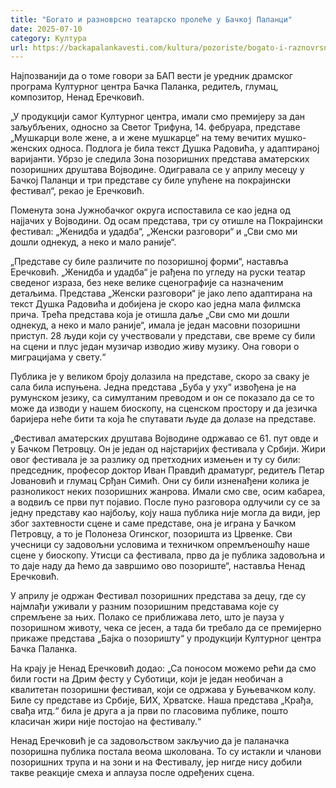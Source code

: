 ```yaml
---
title: "Богато и разноврсно театарско пролеће у Бачкој Паланци"
date: 2025-07-10
category: Култура
url: https://backapalankavesti.com/kultura/pozoriste/bogato-i-raznovrsno-teatarsko-prolece-u-backoj-palanci/
---
```


Најпозванији да о томе говори за БАП вести је уредник драмског програма Културног центра Бачка Паланка, редитељ, глумац, композитор, Ненад Еречковић.

„У продукцији самог Културног центра, имали смо премијеру за дан заљубљених, односно за Светог Трифуна, 14. фебруара, представе „Мушкарци воле жене, а и жене мушкарце“ на тему вечитих мушко-женских односа. Подлога је била текст Душка Радовића, у адаптираној варијанти. Убрзо је следила Зона позоришних представа аматерских позоришних друштава Војводине. Одигравала се у априлу месецу у Бачкој
Паланци и три представе су биле упућене на покрајински фестивал“, рекао је Еречковић.

Поменута зона Јужнобачког округа испоставила се као једна од најјачих у Војводини. Од осам представа, три су отишле на Покрајински фестивал: „Женидба и удадба“, „Женски разговори“ и „Сви смо ми дошли однекуд, а неко и мало раније“.

„Представе су биле различите по позоришној форми“, наставља Еречковић. „Женидба и удадба“ је рађена по угледу на руски театар сведеног израза, без неке велике сценографије са назначеним детаљима. Представа „Женски разговори“ је јако лепо адаптирана на текст Душка Радовића и добијена је скоро као једна мала филмска прича. Трећа представа која је отишла даље „Сви смо ми дошли однекуд, а неко и мало раније“, имала је један масовни позоришни приступ. 28 људи који су учествовали у представи, све време су били на сцени и плус један музичар изводио живу музику. Она говори о миграцијама у свету.“

Публика је у великом броју долазила на представе, скоро за сваку је сала била испуњена. Једна представа „Буба у уху“ извођена је на румунском језику, са симултаним преводом и он се показало да се то може да изводи у нашем биоскопу, на сценском простору и да језичка баријера неће бити та која ће спутавати људе да долазе на представе.

„Фестивал аматерских друштава Војводине одржавао се 61. пут овде и у Бачком Петровцу. Он је један од најстаријих фестивала у Србији. Жири овог фестивала је за разлику од претходних измењен и ту су били: председник, професор доктор Иван Правдић драматург, редитељ Петар Јовановић и глумац Срђан Симић. Они су били изненађени колика је разноликост неких позоришних жанрова. Имали смо све, осим кабареа, а водвиљ се први пут појавио. После пуно разговора одлучили су се за једну представу као најбољу, коју наша публика није могла да види, јер због захтевности сцене и саме представе, она је играна у Бачком Петровцу, а то је Полонеза Огинског, позоришта из Црвенке. Сви учесници су задовољни условима и техничком опремљеношћу наше сцене у биоскопу. Утисци са фестивала, прво да је публика задовољна и то даје наду да ћемо да завршимо ово позориште“, наставља Ненад Еречковић.

У априлу је одржан Фестивал позоришних представа за децу, где су најмлађи уживали у разним позоришним представама које су спремљене за њих. Полако се приближава лето, што је пауза у позоришном животу, чека се јесен, а тада би требало да се премијерно прикаже представа „Бајка о позоришту“ у продукцији Културног центра Бачка Паланка.

На крају је Ненад Еречковић додао: „Са поносом можемо рећи да смо били гости на Дрим фесту у Суботици, који је један необичан а квалитетан позоришни фестивал, који се одржава у Буњевачком колу. Биле су представе из Србије, БИХ, Хрватске. Наша представа „Крађа, свађа итд.“ била је друга а ја први по гласовима публике, пошто класичан жири није постојао на фестивалу.“

Ненад Еречковић је са задовољством закључио да је паланачка позоришна
публика постала веома школована. То су истакли и чланови позоришних трупа и на зони и на Фестивалу, јер нигде нису добили такве реакције смеха и аплауза после одређених сцена.
